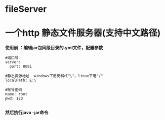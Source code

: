 # fileServer
# 一个http 静态文件服务器(支持中文路径)
**使用前 ：编辑jar包同级目录的.yml文件，配置参数**

```
#端口号
server:
  port: 8081

#静态资源地址  windows下用反斜杠"\"，linux下用"/"
localPath: E:\

#账号密码
name: root
pwd: 123


```

**然后执行java -jar命令**